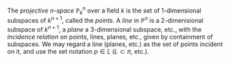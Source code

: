 The *projective* $n$-*space* $\mathbb{P}_{k}^n$ over a field $k$ is the set of 1-dimensional subspaces of $k^{n+1}$, called the *points*. A *line* in $\mathbb{P}^n$ is a 2-dimenisional subspace of $k^{n+1}$, a *plane* a 3-dimensional subspace, etc., with the *incidence relation* on points, lines, planes, etc., given by containment of subspaces. We may regard a line (planes, etc.) as the set of points incident on it, and use the set notation $p \in L$ ($L \subset \pi$, etc.).
